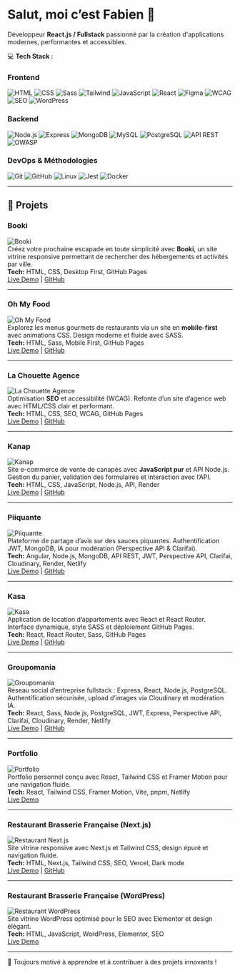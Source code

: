 # Salut, moi c’est Fabien 👋

Développeur **React.js / Fullstack** passionné par la création d'applications modernes, performantes et accessibles.  

💻 **Tech Stack :**  

### Frontend
![HTML](https://img.shields.io/badge/HTML-E34F26?style=for-the-badge&logo=html5&logoColor=white)
![CSS](https://img.shields.io/badge/CSS-1572B6?style=for-the-badge&logo=css3&logoColor=white)
![Sass](https://img.shields.io/badge/Sass-CC6699?style=for-the-badge&logo=sass&logoColor=white)
![Tailwind](https://img.shields.io/badge/Tailwind-06B6D4?style=for-the-badge&logo=tailwindcss&logoColor=white)
![JavaScript](https://img.shields.io/badge/JavaScript-F7DF1E?style=for-the-badge&logo=javascript&logoColor=black)
![React](https://img.shields.io/badge/React-61DAFB?style=for-the-badge&logo=react&logoColor=white)
![Figma](https://img.shields.io/badge/Figma-F24E1E?style=for-the-badge&logo=figma&logoColor=white)
![WCAG](https://img.shields.io/badge/WCAG-005A9C?style=for-the-badge)
![SEO](https://img.shields.io/badge/SEO-008000?style=for-the-badge)
![WordPress](https://img.shields.io/badge/WordPress-21759B?style=for-the-badge&logo=wordpress&logoColor=white)

### Backend
![Node.js](https://img.shields.io/badge/Node.js-339933?style=for-the-badge&logo=node.js&logoColor=white)
![Express](https://img.shields.io/badge/Express-000000?style=for-the-badge)
![MongoDB](https://img.shields.io/badge/MongoDB-47A248?style=for-the-badge&logo=mongodb&logoColor=white)
![MySQL](https://img.shields.io/badge/MySQL-4479A1?style=for-the-badge&logo=mysql&logoColor=white)
![PostgreSQL](https://img.shields.io/badge/PostgreSQL-336791?style=for-the-badge&logo=postgresql&logoColor=white)
![API REST](https://img.shields.io/badge/API%20REST-6CC24A?style=for-the-badge)
![OWASP](https://img.shields.io/badge/OWASP-000000?style=for-the-badge)

### DevOps & Méthodologies
![Git](https://img.shields.io/badge/Git-F05032?style=for-the-badge&logo=git&logoColor=white)
![GitHub](https://img.shields.io/badge/GitHub-181717?style=for-the-badge&logo=github&logoColor=white)
![Linux](https://img.shields.io/badge/Linux-FCC624?style=for-the-badge&logo=linux&logoColor=black)
![Jest](https://img.shields.io/badge/Jest-C21325?style=for-the-badge&logo=jest&logoColor=white)
![Docker](https://img.shields.io/badge/Docker-2496ED?style=for-the-badge&logo=docker&logoColor=white)

---

## 🌟 Projets

### Booki
![Booki](./images/booki.webp)  
Créez votre prochaine escapade en toute simplicité avec **Booki**, un site vitrine responsive permettant de rechercher des hébergements et activités par ville.  
**Tech:** HTML, CSS, Desktop First, GitHub Pages  
[Live Demo](https://mister2dev.github.io/Fabien_D_2_20012022/) | [GitHub](https://github.com/mister2dev/Fabien_D_2_20012022)

---

### Oh My Food
![Oh My Food](./images/ohmyfood.webp)  
Explorez les menus gourmets de restaurants via un site en **mobile-first** avec animations CSS. Design moderne et fluide avec SASS.  
**Tech:** HTML, Sass, Mobile First, GitHub Pages  
[Live Demo](https://mister2dev.github.io/FabienD_3_15022022/) | [GitHub](https://github.com/mister2dev/FabienD_3_15022022)

---

### La Chouette Agence
![La Chouette Agence](./images/chouette.webp)  
Optimisation **SEO** et accessibilité (WCAG). Refonte d’un site d’agence web avec HTML/CSS clair et performant.  
**Tech:** HTML, CSS, SEO, WCAG, GitHub Pages  
[Live Demo](https://mister2dev.github.io/FabienD_4_19042022/) | [GitHub](https://github.com/mister2dev/FabienD_4_19042022)

---

### Kanap
![Kanap](./images/kanap.webp)  
Site e-commerce de vente de canapés avec **JavaScript pur** et API Node.js. Gestion du panier, validation des formulaires et interaction avec l’API.  
**Tech:** HTML, CSS, JavaScript, Node.js, API, Render  
[Live Demo](https://fabiend-5-23052022.onrender.com/) | [GitHub](https://github.com/mister2dev/FabienD_5_23052022)

---

### Piiquante
![Piiquante](./images/piiquante.webp)  
Plateforme de partage d’avis sur des sauces piquantes. Authentification JWT, MongoDB, IA pour modération (Perspective API & Clarifai).  
**Tech:** Angular, Node.js, MongoDB, API REST, JWT, Perspective API, Clarifai, Cloudinary, Render, Netlify  
[Live Demo](https://piiquante-hot-takes.netlify.app/) | [GitHub](https://github.com/mister2dev/FabienD_6_10102023)

---

### Kasa
![Kasa](./images/kasa.webp)  
Application de location d’appartements avec React et React Router. Interface dynamique, style SASS et déploiement GitHub Pages.  
**Tech:** React, React Router, Sass, GitHub Pages  
[Live Demo](https://mister2dev.github.io/kasa/) | [GitHub](https://github.com/mister2dev/kasa)

---

### Groupomania
![Groupomania](./images/groupomania.webp)  
Réseau social d’entreprise fullstack : Express, React, Node.js, PostgreSQL. Authentification sécurisée, upload d’images via Cloudinary et modération IA.  
**Tech:** React, Sass, Node.js, PostgreSQL, JWT, Express, Perspective API, Clarifai, Cloudinary, Render, Netlify  
[Live Demo](https://groupomania-demo.netlify.app) | [GitHub](https://github.com/mister2dev/Groupomania_demo)

---

### Portfolio
![Portfolio](./images/portfolio.webp)  
Portfolio personnel conçu avec React, Tailwind CSS et Framer Motion pour une navigation fluide.  
**Tech:** React, Tailwind CSS, Framer Motion, Vite, pnpm, Netlify  
[Live Demo](https://portfoliofab.netlify.app/)

---

### Restaurant Brasserie Française (Next.js)
![Restaurant Next.js](./images/resto.webp)  
Site vitrine responsive avec Next.js et Tailwind CSS, design épuré et navigation fluide.  
**Tech:** HTML, Next.js, Tailwind CSS, SEO, Vercel, Dark mode  
[Live Demo](https://restaurant-brasserie-francaise.vercel.app/) | [GitHub](https://github.com/mister2dev/next-app)

---

### Restaurant Brasserie Française (WordPress)
![Restaurant WordPress](./images/resto-wp.webp)  
Site vitrine WordPress optimisé pour le SEO avec Elementor et design élégant.  
**Tech:** HTML, JavaScript, WordPress, Elementor, SEO  
[Live Demo](https://site-restauration.free.nf/)

---

💬 Toujours motivé à apprendre et à contribuer à des projets innovants !
